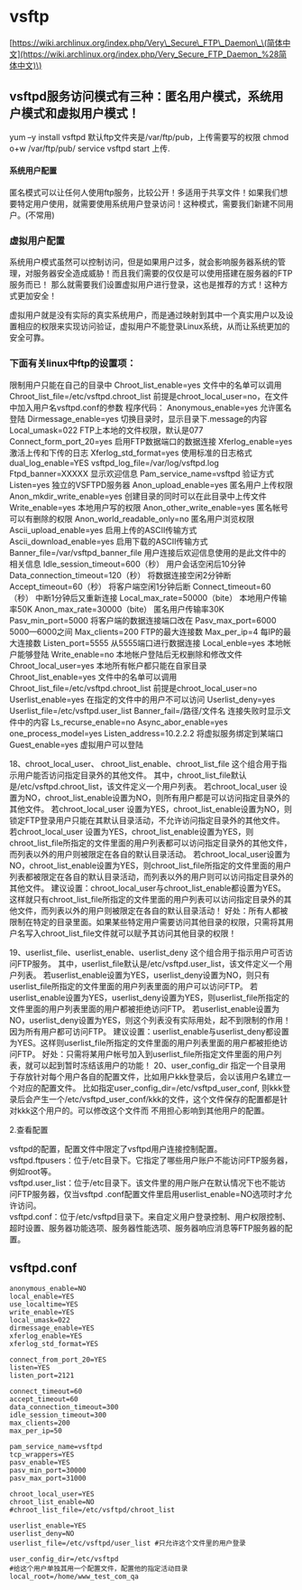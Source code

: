 # vsftp

[https://wiki.archlinux.org/index.php/Very\_Secure\_FTP\_Daemon\_\(简体中文](https://wiki.archlinux.org/index.php/Very_Secure_FTP_Daemon_%28简体中文)\)

## vsftpd服务访问模式有三种：**匿名用户模式**，**系统用户模式**和**虚拟用户模式**！

yum –y install vsftpd 默认ftp文件夹是/var/ftp/pub，上传需要写的权限 chmod o+w /var/ftp/pub/ service vsftpd start 上传.

#### **系统用户配置**

匿名模式可以让任何人使用ftp服务，比较公开！多适用于共享文件！如果我们想要特定用户使用，就需要使用系统用户登录访问！这种模式，需要我们新建不同用户。\(不常用\)

### **虚拟用户配置**

系统用户模式虽然可以控制访问，但是如果用户过多，就会影响服务器系统的管理，对服务器安全造成威胁！而且我们需要的仅仅是可以使用搭建在服务器的FTP服务而已！ 那么就需要我们设置虚拟用户进行登录，这也是推荐的方式！这种方式更加安全！

虚拟用户就是没有实际的真实系统用户，而是通过映射到其中一个真实用户以及设置相应的权限来实现访问验证，虚拟用户不能登录Linux系统，从而让系统更加的安全可靠。

### **下面有关linux中ftp的设置项：**

限制用户只能在自己的目录中 Chroot\_list\_enable=yes 文件中的名单可以调用 Chroot\_list\_file=/etc/vsftpd.chroot\_list 前提是chroot\_local\_user=no，在文件中加入用户名vsftpd.conf的参数 程序代码： Anonymous\_enable=yes 允许匿名登陆 Dirmessage\_enable=yes 切换目录时，显示目录下.message的内容 Local\_umask=022 FTP上本地的文件权限，默认是077 Connect\_form\_port\_20=yes 启用FTP数据端口的数据连接 Xferlog\_enable=yes 激活上传和下传的日志 Xferlog\_std\_format=yes 使用标准的日志格式 dual\_log\_enable=YES vsftpd\_log\_file=/var/log/vsftpd.log Ftpd\_banner=XXXXX 显示欢迎信息 Pam\_service\_name=vsftpd 验证方式 Listen=yes 独立的VSFTPD服务器 Anon\_upload\_enable=yes 匿名用户上传权限 Anon\_mkdir\_write\_enable=yes 创建目录的同时可以在此目录中上传文件 Write\_enable=yes 本地用户写的权限 Anon\_other\_write\_enable=yes 匿名帐号可以有删除的权限 Anon\_world\_readable\_only=no 匿名用户浏览权限 Ascii\_upload\_enable=yes 启用上传的ASCII传输方式 Ascii\_download\_enable=yes 启用下载的ASCII传输方式 Banner\_file=/var/vsftpd\_banner\_file 用户连接后欢迎信息使用的是此文件中的相关信息 Idle\_session\_timeout=600（秒） 用户会话空闲后10分钟 Data\_connection\_timeout=120（秒） 将数据连接空闲2分钟断 Accept\_timeout=60（秒） 将客户端空闲1分钟后断 Connect\_timeout=60（秒） 中断1分钟后又重新连接 Local\_max\_rate=50000（bite） 本地用户传输率50K Anon\_max\_rate=30000（bite） 匿名用户传输率30K Pasv\_min\_port=5000 将客户端的数据连接端口改在 Pasv\_max\_port=6000 5000—6000之间 Max\_clients=200 FTP的最大连接数 Max\_per\_ip=4 每IP的最大连接数 Listen\_port=5555 从5555端口进行数据连接 Local\_enble=yes 本地帐户能够登陆 Write\_enable=no 本地帐户登陆后无权删除和修改文件 Chroot\_local\_user=yes 本地所有帐户都只能在自家目录 Chroot\_list\_enable=yes 文件中的名单可以调用 Chroot\_list\_file=/etc/vsftpd.chroot\_list 前提是chroot\_local\_user=no Userlist\_enable=yes 在指定的文件中的用户不可以访问 Userlist\_deny=yes Userlist\_file=/etc/vsftpd.user\_list Banner\_fail=/路径/文件名 连接失败时显示文件中的内容 Ls\_recurse\_enable=no Async\_abor\_enable=yes one\_process\_model=yes Listen\_address=10.2.2.2 将虚拟服务绑定到某端口 Guest\_enable=yes 虚拟用户可以登陆

18、chroot\_local\_user、 chroot\_list\_enable、chroot\_list\_file 这个组合用于指示用户能否访问指定目录外的其他文件。 其中，chroot\_list\_file默认是/etc/vsftpd.chroot\_list，该文件定义一个用户列表。 若chroot\_local\_user 设置为NO，chroot\_list\_enable设置为NO，则所有用户都是可以访问指定目录外的其他文件。 若chroot\_local\_user 设置为YES，chroot\_list\_enable设置为NO，则锁定FTP登录用户只能在其默认目录活动，不允许访问指定目录外的其他文件。 若chroot\_local\_user 设置为YES，chroot\_list\_enable设置为YES，则chroot\_list\_file所指定的文件里面的用户列表都可以访问指定目录外的其他文件，而列表以外的用户则被限定在各自的默认目录活动。 若chroot\_local\_user设置为NO，chroot\_list\_enable设置为YES，则chroot\_list\_file所指定的文件里面的用户列表都被限定在各自的默认目录活动，而列表以外的用户则可以访问指定目录外的其他文件。 建议设置：chroot\_local\_user与chroot\_list\_enable都设置为YES。这样就只有chroot\_list\_file所指定的文件里面的用户列表可以访问指定目录外的其他文件，而列表以外的用户则被限定在各自的默认目录活动！ 好处：所有人都被限制在特定的目录里面。如果某些特定用户需要访问其他目录的权限，只需将其用户名写入chroot\_list\_file文件就可以赋予其访问其他目录的权限！

19、userlist\_file、userlist\_enable、userlist\_deny 这个组合用于指示用户可否访问FTP服务。 其中，userlist\_file默认是/etc/vsftpd.user\_list，该文件定义一个用户列表。 若userlist\_enable设置为YES，userlist\_deny设置为NO，则只有userlist\_file所指定的文件里面的用户列表里面的用户可以访问FTP。 若userlist\_enable设置为YES，userlist\_deny设置为YES，则userlist\_file所指定的文件里面的用户列表里面的用户都被拒绝访问FTP。 若userlist\_enable设置为NO，userlist\_deny设置为YES，则这个列表没有实际用处，起不到限制的作用！因为所有用户都可访问FTP。 建议设置：userlist\_enable与userlist\_deny都设置为YES。这样则userlist\_file所指定的文件里面的用户列表里面的用户都被拒绝访问FTP。 好处：只需将某用户帐号加入到userlist\_file所指定文件里面的用户列表，就可以起到暂时冻结该用户的功能！ 20、user\_config\_dir 指定一个目录用于存放针对每个用户各自的配置文件，比如用户kkk登录后，会以该用户名建立一个对应的配置文件。 比如指定user\_config\_dir=/etc/vsftpd\_user\_conf, 则kkk登录后会产生一个/etc/vsftpd\_user\_conf/kkk的文件，这个文件保存的配置都是针对kkk这个用户的。可以修改这个文件而 不用担心影响到其他用户的配置。

2.查看配置

vsftpd的配置，配置文件中限定了vsftpd用户连接控制配置。  
vsftpd.ftpusers：位于/etc目录下。它指定了哪些用户账户不能访问FTP服务器，例如root等。  
vsftpd.user\_list：位于/etc目录下。该文件里的用户账户在默认情况下也不能访问FTP服务器，仅当vsftpd .conf配置文件里启用userlist\_enable=NO选项时才允许访问。  
vsftpd.conf：位于/etc/vsftpd目录下。来自定义用户登录控制、用户权限控制、超时设置、服务器功能选项、服务器性能选项、服务器响应消息等FTP服务器的配置。

## vsftpd.conf

```text
anonymous_enable=NO
local_enable=YES
use_localtime=YES
write_enable=YES
local_umask=022
dirmessage_enable=YES
xferlog_enable=YES
xferlog_std_format=YES

connect_from_port_20=YES
listen=YES
listen_port=2121

connect_timeout=60
accept_timeout=60
data_connection_timeout=300
idle_session_timeout=300
max_clients=200
max_per_ip=50

pam_service_name=vsftpd
tcp_wrappers=YES
pasv_enable=YES
pasv_min_port=30000
pasv_max_port=31000

chroot_local_user=YES
chroot_list_enable=NO
#chroot_list_file=/etc/vsftpd/chroot_list

userlist_enable=YES
userlist_deny=NO
userlist_file=/etc/vsftpd/user_list #只允许这个文件里的用户登录

user_config_dir=/etc/vsftpd 
#给这个用户单独其用一个配置文件，配置他的指定活动目录local_root=/home/www_test_com_qa
```


